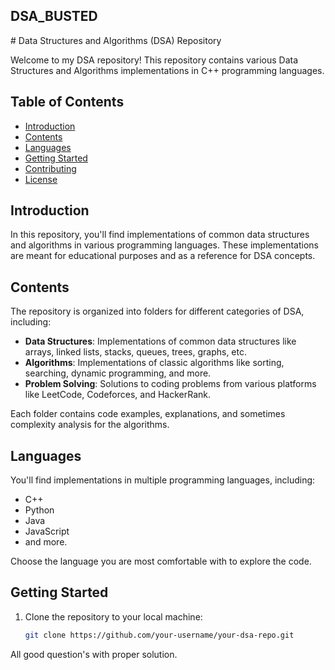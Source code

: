 <h2 align="centre">DSA_BUSTED</h2>
# Data Structures and Algorithms (DSA) Repository

Welcome to my DSA repository! This repository contains various Data Structures and Algorithms implementations in C++ programming languages.

## Table of Contents
- [Introduction](#introduction)
- [Contents](#contents)
- [Languages](C++)
- [Getting Started](#getting-started)
- [Contributing](#contributing)
- [License](#license)

## Introduction
In this repository, you'll find implementations of common data structures and algorithms in various programming languages. These implementations are meant for educational purposes and as a reference for DSA concepts.

## Contents
The repository is organized into folders for different categories of DSA, including:
- **Data Structures**: Implementations of common data structures like arrays, linked lists, stacks, queues, trees, graphs, etc.
- **Algorithms**: Implementations of classic algorithms like sorting, searching, dynamic programming, and more.
- **Problem Solving**: Solutions to coding problems from various platforms like LeetCode, Codeforces, and HackerRank.

Each folder contains code examples, explanations, and sometimes complexity analysis for the algorithms.

## Languages
You'll find implementations in multiple programming languages, including:
- C++
- Python
- Java
- JavaScript
- and more.

Choose the language you are most comfortable with to explore the code.

## Getting Started
1. Clone the repository to your local machine:
   ```bash
   git clone https://github.com/your-username/your-dsa-repo.git

All good question's with proper solution.
